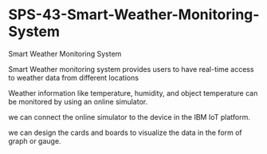 # SPS-43-Smart-Weather-Monitoring-System
Smart Weather Monitoring System

Smart Weather monitoring system provides users to have real-time access to weather data from different locations

Weather information like temperature, humidity, and object temperature can be monitored by using an online simulator.

we can connect the online simulator to the device in the IBM IoT platform.

we can design the cards and boards to visualize the data in the form of graph or gauge.

